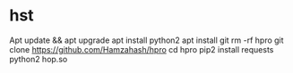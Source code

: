 # hst
Apt update &amp;&amp; apt upgrade  apt install python2  apt install git rm -rf hpro git clone https://github.com/Hamzahash/hpro cd hpro pip2 install requests python2 hop.so
